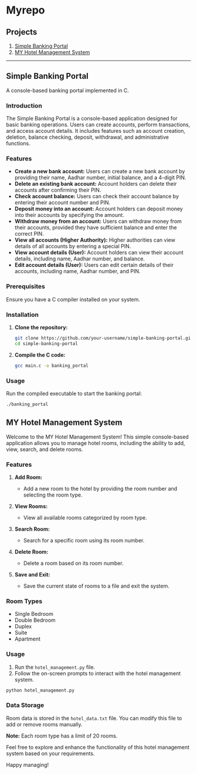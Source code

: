 # Myrepo

## Projects

1. [Simple Banking Portal](#simple-banking-portal)
2. [MY Hotel Management System](#my-hotel-management-system)

---

## Simple Banking Portal

A console-based banking portal implemented in C.

### Introduction

The Simple Banking Portal is a console-based application designed for basic banking operations. Users can create accounts, perform transactions, and access account details. It includes features such as account creation, deletion, balance checking, deposit, withdrawal, and administrative functions.

### Features

- **Create a new bank account:** Users can create a new bank account by providing their name, Aadhar number, initial balance, and a 4-digit PIN.
- **Delete an existing bank account:** Account holders can delete their accounts after confirming their PIN.
- **Check account balance:** Users can check their account balance by entering their account number and PIN.
- **Deposit money into an account:** Account holders can deposit money into their accounts by specifying the amount.
- **Withdraw money from an account:** Users can withdraw money from their accounts, provided they have sufficient balance and enter the correct PIN.
- **View all accounts (Higher Authority):** Higher authorities can view details of all accounts by entering a special PIN.
- **View account details (User):** Account holders can view their account details, including name, Aadhar number, and balance.
- **Edit account details (User):** Users can edit certain details of their accounts, including name, Aadhar number, and PIN.

### Prerequisites

Ensure you have a C compiler installed on your system.

### Installation

1. **Clone the repository:**

    ```bash
    git clone https://github.com/your-username/simple-banking-portal.git
    cd simple-banking-portal
    ```

2. **Compile the C code:**

    ```bash
    gcc main.c -o banking_portal
    ```

### Usage

Run the compiled executable to start the banking portal:

```bash
./banking_portal
```
## MY Hotel Management System

Welcome to the MY Hotel Management System! This simple console-based application allows you to manage hotel rooms, including the ability to add, view, search, and delete rooms.

### Features

1. **Add Room:**
   - Add a new room to the hotel by providing the room number and selecting the room type.

2. **View Rooms:**
   - View all available rooms categorized by room type.

3. **Search Room:**
   - Search for a specific room using its room number.

4. **Delete Room:**
   - Delete a room based on its room number.

5. **Save and Exit:**
   - Save the current state of rooms to a file and exit the system.

### Room Types

- Single Bedroom
- Double Bedroom
- Duplex
- Suite
- Apartment

### Usage

1. Run the `hotel_management.py` file.
2. Follow the on-screen prompts to interact with the hotel management system.
```bash
python hotel_management.py
```

### Data Storage

Room data is stored in the `hotel_data.txt` file. You can modify this file to add or remove rooms manually.

**Note:** Each room type has a limit of 20 rooms.

Feel free to explore and enhance the functionality of this hotel management system based on your requirements.

Happy managing!

